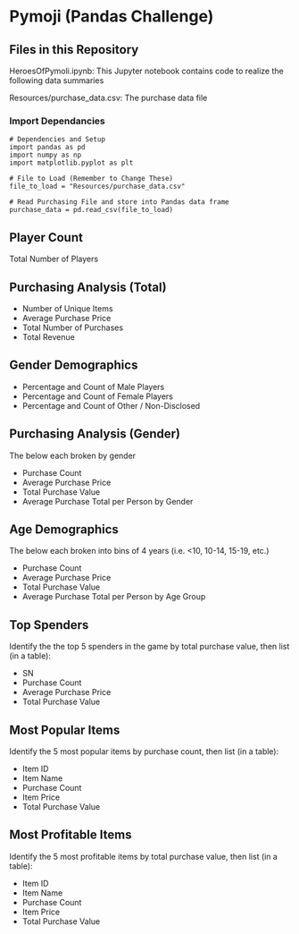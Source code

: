 # Pymoji (Pandas Challenge)

## Files in this Repository

HeroesOfPymoli.ipynb: This Jupyter notebook contains code to realize the following data summaries

Resources/purchase_data.csv: The purchase data file



### Import Dependancies
```
# Dependencies and Setup
import pandas as pd
import numpy as np
import matplotlib.pyplot as plt

# File to Load (Remember to Change These)
file_to_load = "Resources/purchase_data.csv"

# Read Purchasing File and store into Pandas data frame
purchase_data = pd.read_csv(file_to_load)
```

## Player Count

Total Number of Players


## Purchasing Analysis (Total)

* Number of Unique Items
* Average Purchase Price
* Total Number of Purchases
* Total Revenue


## Gender Demographics

* Percentage and Count of Male Players
* Percentage and Count of Female Players
* Percentage and Count of Other / Non-Disclosed


## Purchasing Analysis (Gender)

The below each broken by gender

* Purchase Count
* Average Purchase Price
* Total Purchase Value
* Average Purchase Total per Person by Gender

## Age Demographics

The below each broken into bins of 4 years (i.e. <10, 10-14, 15-19, etc.)

* Purchase Count
* Average Purchase Price
* Total Purchase Value
* Average Purchase Total per Person by Age Group

## Top Spenders

Identify the the top 5 spenders in the game by total purchase value, then list (in a table):

* SN
* Purchase Count
* Average Purchase Price
* Total Purchase Value

## Most Popular Items

Identify the 5 most popular items by purchase count, then list (in a table):

* Item ID
* Item Name
* Purchase Count
* Item Price
* Total Purchase Value


## Most Profitable Items

Identify the 5 most profitable items by total purchase value, then list (in a table):

* Item ID
* Item Name
* Purchase Count
* Item Price
* Total Purchase Value
